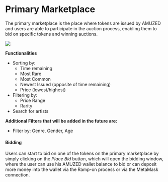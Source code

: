 # Primary Marketplace

The primary marketplace is the place where tokens are issued by AMUZED and users are able to participate in the auction process, enabling them to bid on specific tokens and winning auctions.&#x20;

![](<../../.gitbook/assets/Market Desktop\_Issuance.png>)

**Functionalities**

* Sorting by:
  * Time remaining
  * Most Rare
  * Most Common
  * Newest Issued (opposite of time remaining)
  * Price (lowest/highest)
* Filtering by:&#x20;
  * Price Range
  * Rarity
* Search for artists

**Additional Filters that will be added in the future are:**&#x20;

* Filter by: Genre, Gender, Age

#### Bidding

Users can start to bid on one of the tokens on the primary marketplace by simply clicking on the _Place Bid_ button, which will open the bidding window, where the user can use his AMUZED wallet balance to bid or can deposit more money into the wallet via the Ramp-on process or via the MetaMask connection.&#x20;
